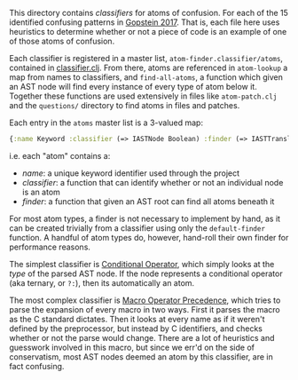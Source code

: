 This directory contains *classifiers* for atoms of confusion. For each of the 15
identified confusing patterns
in
[Gopstein 2017](https://atomsofconfusion.com/papers/understanding-misunderstandings-fse-2017.pdf).
That is, each file here uses heuristics to determine whether or not a piece of
code is an example of one of those atoms of confusion.

Each classifier is registered in a master list, `atom-finder.classifier/atoms`,
contained in [classifier.clj](../../src/atom_finder/classifier.clj). From there,
atoms are referenced in `atom-lookup` a map from names to classifiers, and
`find-all-atoms`, a function which given an AST node will find every instance of
every type of atom below it. Together these functions are used extensively in
files like `atom-patch.clj` and the `questions/` directory to find atoms in
files and patches.

Each entry in the `atoms` master list is a 3-valued map:

```clj
{:name Keyword :classifier (=> IASTNode Boolean) :finder (=> IASTTranslationUnit [IASTNode])}
```

i.e. each "atom" contains a:

* _name_: a unique keyword identifier used through the project
* _classifier_: a function that can identify whether or not an individual node
is an atom
* _finder_: a function that given an AST root can find all atoms beneath it

For most atom types, a finder is not necessary to implement by hand, as it can
be created trivially from a classifier using only the `default-finder` function.
A handful of atom types do, however, hand-roll their own finder for performance
reasons.

The simplest classifier is [Conditional Operator](classifier/conditional.clj),
which simply looks at the _type_ of the parsed AST node. If the node represents
a conditional operator (aka ternary, or `?:`), then its automatically an atom.

The most complex classifier
is [Macro Operator Precedence](classifier/macro-operator-precedence.clj), which
tries to parse the expansion of every macro in two ways. First it parses the
macro as the C standard dictates. Then it looks at every name as if it weren't
defined by the preprocessor, but instead by C identifiers, and checks whether or
not the parse would change. There are a lot of heuristics and guesswork involved
in this macro, but since we err'd on the side of conservatism, most AST nodes
deemed an atom by this classifier, are in fact confusing.
